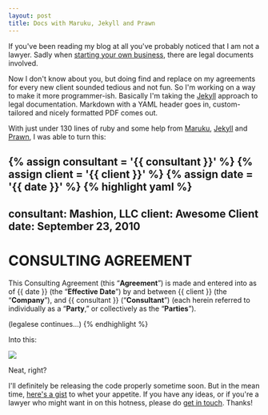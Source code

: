 ```yaml
---
layout: post
title: Docs with Maruku, Jekyll and Prawn
---
```


If you've been reading my blog at all you've probably noticed that I am not a lawyer. Sadly when [starting your own business](http://mashion.net), there are legal documents involved.

Now I don't know about you, but doing find and replace on my agreements for every new client sounded tedious and not fun. So I'm working on a way to make it more programmer-ish. Basically I'm taking the [Jekyll](http://jekyllrb.com/) approach to legal documentation. Markdown with a YAML header goes in, custom-tailored and nicely formatted PDF comes out.

With just under 130 lines of ruby and some help from [Maruku](http://maruku.rubyforge.org/), [Jekyll](http://jekyllrb.com/) and [Prawn](http://prawn.majesticseacreature.com/), I was able to turn this:

{% assign consultant = '{{ consultant }}' %}
{% assign client     = '{{ client }}' %}
{% assign date       = '{{ date }}' %}
{% highlight yaml %}
---
consultant: Mashion, LLC
client:     Awesome Client
date:       September 23, 2010
---

CONSULTING AGREEMENT
====================

This Consulting Agreement (this “**Agreement**”) is made and entered into
as of {{ date }} (the “**Effective Date**”) by and between {{ client }}
(the “**Company**”), and {{ consultant }} (“**Consultant**”) (each herein
referred to individually as a “**Party**,” or collectively as the
“**Parties**”).

(legalese continues...)
{% endhighlight %}

Into this:

<img src="http://img.skitch.com/20100927-numqttjuxejbigwhjqscddjif9.jpg" />

Neat, right?

I'll definitely be releasing the code properly sometime soon. But in the mean time, [here's a gist](http://gist.github.com/598566) to whet your appetite. If you have any ideas, or if you're a lawyer who might want in on this hotness, please do [get in touch](mailto:mat@schaffer.me). Thanks!

